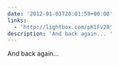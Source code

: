 ```yaml
---
date: '2012-01-03T20:01:59+00:00'
links:
  - 'http://lightbox.com/pK1Fv28'
description: 'And back again... '
---
```

And back again... 
